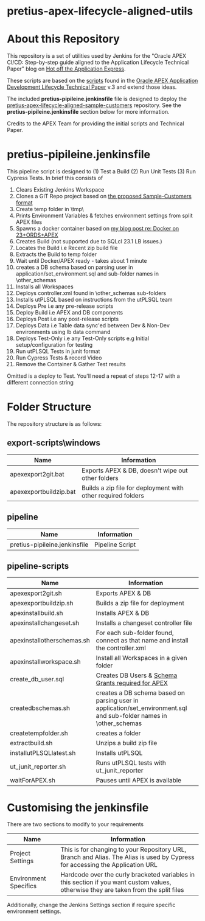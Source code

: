 
# pretius-apex-lifecycle-aligned-utils

# About this Repository

This repository is a set of utilities used by Jenkins for the "Oracle APEX CI/CD: Step-by-step guide aligned to the Application Lifecycle Technical Paper" blog on [Hot off the Application Express](https://mattmulvaney.hashnode.dev). 

These scripts are based on the [scripts](https://apex.oracle.com/go/lifecycle-technical-paper-files) found in the [Oracle APEX Application Development Lifecycle Technical Paper](https://apex.oracle.com/go/lifecycle-technical-paper) v.3 and extend those ideas.

The included **pretius-pipileine.jenkinsfile** file is designed to deploy the [pretius-apex-lifecycle-aligned-sample-customers](https://github.com/Pretius/pretius-apex-lifecycle-aligned-sample-customers) repository. See the **pretius-pipileine.jenkinsfile** section below for more information.

Credits to the APEX Team for providing the initial scripts and Technical Paper.

# pretius-pipileine.jenkinsfile

This pipeline script is designed to (1) Test a Build (2) Run Unit Tests (3) Run Cypress Tests. In brief this consists of

1. Clears Existing Jenkins Workspace
1. Clones a GIT Repo project based on [the proposed Sample-Customers format](https://github.com/Pretius/pretius-apex-lifecycle-aligned-sample-customers)
1. Create temp folder in \tmp\
1. Prints Environment Variables & fetches environment settings from split APEX files
1. Spawns a docker container based on [my blog post re: Docker on 23+ORDS+APEX](https://mattmulvaney.hashnode.dev/oracle-23c-free-docker-apex-ords-all-in-one-simple-guide)
1. Creates Build (not supported due to SQLcl 23.1 LB issues.)
1. Locates the Build i.e Recent zip build file
1. Extracts the Build to temp folder
1. Wait until Docker/APEX ready - takes about 1 minute
1. creates a DB schema based on parsing user in application/set_environment.sql and sub-folder names in \other_schemas
1. Installs all Workspaces
1. Deploys controller.xml found in \other_schemas sub-folders
1. Installs utPLSQL based on instructions from the utPLSQL team
1. Deploys Pre i.e any pre-release scripts
1. Deploy Build i.e APEX and DB components
1. Deploys Post i.e any post-release scripts
1. Deploys Data i.e Table data sync'ed between Dev & Non-Dev environments using lb data command
1. Deploys Test-Only i.e any Test-Only scripts e.g Initial setup/configuration for testing
1. Run utPLSQL Tests in junit format
1. Run Cypress Tests & record Video
1. Remove the Container & Gather Test results

Omitted is a deploy to Test. You'll need a repeat of steps 12-17 with a different connection string

# Folder Structure

The repository structure is as follows:

## export-scripts\windows

| Name          	| Information                                                                                                                                                                           	|
|---------------	|---------------------------------------------------------------------------------------------------------------------------------------------------------------------------------	|
| apexexport2git.bat | Exports APEX & DB, doesn't wipe out other folders |
| apexexportbuildzip.bat | Builds a zip file for deployment with other required folders 	|


## pipeline

| Name          	| Information                                                                                                                                                                           	|
|---------------	|---------------------------------------------------------------------------------------------------------------------------------------------------------------------------------	|
| pretius-pipileine.jenkinsfile | Pipeline Script |

## pipeline-scripts

| Name          	| Information                                                                                                                                                                           	|
|---------------	|---------------------------------------------------------------------------------------------------------------------------------------------------------------------------------	|
| apexexport2git.sh | Exports APEX & DB	|
| apexexportbuildzip.sh | Builds a zip file for deployment 	|
| apexinstallbuild.sh | Installs APEX & DB 	|
| apexinstallchangeset.sh |  Installs a changeset controller file	|
| apexinstallotherschemas.sh | For each sub-folder found, connect as that name and install the controller.xml	|
| apexinstallworkspace.sh | Install all Workspaces in a given folder	|
| create_db_user.sql | Creates DB Users & [Schema Grants required for APEX](https://mattmulvaney.hashnode.dev/oracle-db-schema-grants-required-for-apex) |
| createdbschemas.sh | creates a DB schema based on parsing user in application/set_environment.sql and sub-folder names in \other_schemas |
| createtempfolder.sh | creates a folder	|
| extractbuild.sh| Unzips a build zip file |
| installutPLSQLlatest.sh | Installs utPLSQL	|
| ut_junit_reporter.sh | Runs utPLSQL tests with ut_junit_reporter |
| waitForAPEX.sh | Pauses until APEX is available |

# Customising the jenkinsfile
There are two sections to modify to your requirements

| Name          	| Information                                                                                                                                                                           	|
|---------------	|---------------------------------------------------------------------------------------------------------------------------------------------------------------------------------	|
| Project Settings | This is for changing to your Repository URL, Branch and Alias. The Alias is used by Cypress for accessing the Application URL	|
| Environment Specifics | Hardcode over the curly bracketed variables in this section if you want custom values, otherwise they are taken from the split files	|

Additionally, change the Jenkins Settings section if require specific environment settings.

